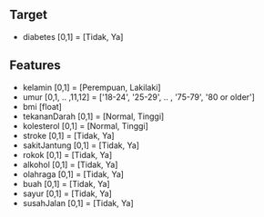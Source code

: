 ## Target
- diabetes [0,1] = [Tidak, Ya]

## Features
- kelamin [0,1] = [Perempuan, Lakilaki]
- umur [0,1, .. ,11,12] = ['18-24', '25-29', .. , '75-79', '80 or older']
- bmi [float]
- tekananDarah [0,1] = [Normal, Tinggi]
- kolesterol [0,1] = [Normal, Tinggi]
- stroke [0,1] = [Tidak, Ya]
- sakitJantung [0,1] = [Tidak, Ya]
- rokok [0,1] = [Tidak, Ya]
- alkohol [0,1] = [Tidak, Ya]
- olahraga [0,1] = [Tidak, Ya]
- buah [0,1] = [Tidak, Ya]
- sayur [0,1] = [Tidak, Ya]
- susahJalan [0,1] = [Tidak, Ya]
